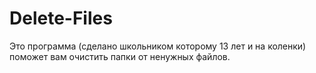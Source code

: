 # Delete-Files
Это программа (сделано школьником которому 13 лет и на коленки) поможет вам очистить папки от ненужных файлов.
